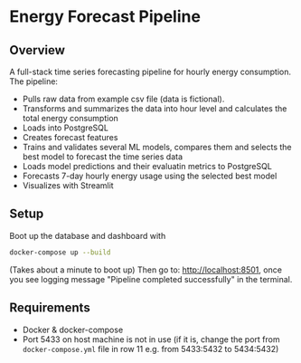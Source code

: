 # Energy Forecast Pipeline

## Overview

A full-stack time series forecasting pipeline for hourly energy consumption. The pipeline:
- Pulls raw data from example csv file (data is fictional).
- Transforms and summarizes the data into hour level and calculates the total energy consumption
- Loads into PostgreSQL
- Creates forecast features
- Trains and validates several ML models, compares them and selects the best model to forecast the time series data
- Loads model predictions and their evaluatin metrics to PostgreSQL
- Forecasts 7-day hourly energy usage using the selected best model
- Visualizes with Streamlit

## Setup
Boot up the database and dashboard with
```bash
docker-compose up --build
```
(Takes about a minute to boot up)
Then go to: [http://localhost:8501](http://localhost:8501), once you see logging message "Pipeline completed successfully" in the terminal.


## Requirements

- Docker & docker-compose
- Port 5433 on host machine is not in use (if it is, change the port from `docker-compose.yml` file in row 11 e.g. from 5433:5432 to 5434:5432)